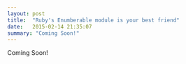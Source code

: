 ```yaml
---
layout: post
title:  "Ruby's Enumberable module is your best friend"
date:   2015-02-14 21:35:07
summary: "Coming Soon!"
---
```

Coming Soon!
